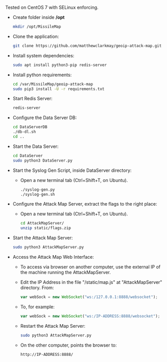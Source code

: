 Tested on CentOS 7 with SELinux enforcing. 

* Create folder inside **/opt**
  ```sh
  mkdir /opt/MissileMap
  ```
  
* Clone the application:

  ```sh
  git clone https://github.com/matthewclarkmay/geoip-attack-map.git
  ```

* Install system dependencies:

  ```sh
  sudo apt install python3-pip redis-server

  ```

* Install python requirements:

  ```sh
  cd /var/MissileMap/geoip-attack-map
  sudo pip3 install -U -r requirements.txt

  ```
  
* Start Redis Server:

  ```sh
  redis-server

  ```
* Configure the Data Server DB:
  
    ```sh
  cd DataServerDB
  ./db-dl.sh
  cd ..

  ```
* Start the Data Server:

    ```sh
  cd DataServer
  sudo python3 DataServer.py

  ```
  
* Start the Syslog Gen Script, inside DataServer directory:

  * Open a new terminal tab (Ctrl+Shift+T, on Ubuntu).
  
    ```sh
    ./syslog-gen.py
    ./syslog-gen.sh
    ```

* Configure the Attack Map Server, extract the flags to the right place:

  * Open a new terminal tab (Ctrl+Shift+T, on Ubuntu).
  
    ```sh
    cd AttackMapServer/
    unzip static/flags.zip
    ``` 
 
* Start the Attack Map Server:
  
    ```sh
    sudo python3 AttackMapServer.py
    ```
 
* Access the Attack Map Web Interface:
      
    * To access via browser on another computer, use the external IP of the machine running the AttackMapServer.
    
     * Edit the IP Address in the file "/static/map.js" at "AttackMapServer" directory. From:
      
       ```javascript
       var webSock = new WebSocket("ws:/127.0.0.1:8888/websocket");
       ```
     * To, for example: 
     
       ```javascript
       var webSock = new WebSocket("ws:/IP-ADDRESS:8888/websocket");
       ```
     * Restart the Attack Map Server:
     
       ```sh
       sudo python3 AttackMapServer.py
       ```
     * On the other computer, points the browser to:
     
       ```sh
       http://IP-ADDRESS:8888/
       ```
